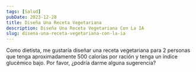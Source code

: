 ```yaml
---
tags: [Salud]
pubDate: 2023-12-28
title: Diseña Una Receta Vegetariana
description: Diseña Una Receta Vegetariana Con La IA
slug: disena-una-receta-vegetariana-con-la-ia
---
```


Como dietista, me gustaría diseñar una receta vegetariana para 2 personas que tenga aproximadamente 500 calorías por ración y tenga un índice glucémico bajo. Por favor, ¿podría darme alguna sugerencia?